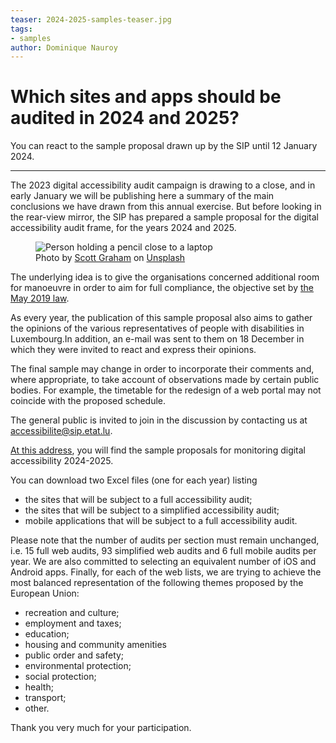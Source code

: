 ```yaml
---
teaser: 2024-2025-samples-teaser.jpg
tags:
- samples
author: Dominique Nauroy
---
```


<hgroup>
	<h1>Which sites and apps should be audited in 2024 and 2025?</h1>
	<p>You can react to the sample proposal drawn up by the SIP until 12 January 2024.</p>
</hgroup>
<hr>
<div class="intro">
    <p>The 2023 digital accessibility audit campaign is drawing to a close, and in early January we will be publishing here a summary of the main conclusions we have drawn from this annual exercise. But before looking in the rear-view mirror, the SIP has prepared a sample proposal for the digital accessibility audit frame, for the years 2024 and 2025.</p>
</div>
<figure role="group" aria-label="Photo de Scott Graham sur Unsplash" class="pic">
    <img src="../../../../content/fr/news/img/2024-2025-samples.jpg" alt="Person holding a pencil close to a laptop">
    <figcaption>Photo by <a href="https://unsplash.com/fr/@homajob?utm_content=creditCopyText&utm_medium=referral&utm_source=unsplash">Scott Graham</a> on <a href="https://unsplash.com/fr/photos/personne-tenant-un-crayon-pres-dun-ordinateur-portable-5fNmWej4tAA?utm_content=creditCopyText&utm_medium=referral&utm_source=unsplash">Unsplash</a>
  </figcaption>
</figure>
<p>The underlying idea is to give the organisations concerned additional room for manoeuvre in order to aim for full compliance, the objective set by <a href="https://legilux.public.lu/eli/etat/leg/loi/2019/05/28/a373/jo">the May 2019 law</a>.</p>
<p>As every year, the publication of this sample proposal also aims to gather the opinions of the various representatives of people with disabilities in Luxembourg.In addition, an e-mail was sent to them on 18 December in which they were invited to react and express their opinions.</p>
<p>The final sample may change in order to incorporate their comments and, where appropriate, to take account of observations made by certain public bodies. For example, the timetable for the redesign of a web portal may not coincide with the proposed schedule.</p>
<p>The general public is invited to join in the discussion by contacting us at <a href="mailto:accessibilite@sip.etat.lu">accessibilite@sip.etat.lu</a>.</p>
<p><a href="https://data.public.lu/en/datasets/proposition-dechantillons-pour-le-controle-de-laccessibilite-numerique-2024-2025/">At this address</a>, you will find the sample proposals for monitoring digital accessibility 2024-2025.</p>
<p>You can download two Excel files (one for each year) listing</p>
<ul>
<li>the sites that will be subject to a full accessibility audit;</li>
<li>the sites that will be subject to a simplified accessibility audit;</li>
<li>mobile applications that will be subject to a full accessibility audit.</li>
</ul>
<p>Please note that the number of audits per section must remain unchanged, i.e. 15 full web audits, 93 simplified web audits and 6 full mobile audits per year. We are also committed to selecting an equivalent number of iOS and Android apps. Finally, for each of the web lists, we are trying to achieve the most balanced representation of the following themes proposed by the European Union:</p>
<ul>
<li>recreation and culture;</li>
<li>employment and taxes;</li>
<li>education;</li>
<li>housing and community amenities</li>
<li>public order and safety;</li>
<li>environmental protection;</li>
<li>social protection;</li>
<li>health;</li>
<li>transport;</li>
<li>other.</li>
</ul>
<p>Thank you very much for your participation.</p>